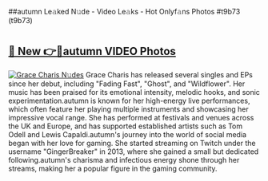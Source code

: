 ##autumn Le𝚊ked N𝚞de - Video Le𝚊ks - Hot Onlyf𝚊ns Photos #t9b73 (t9b73)

# <h2><a href="https://mediaupload.pro?title=autumn&ref=9FEB">🔗 New 👉🔴autumn VIDEO Photos</a></h2>

[![Grace Charis N𝚞des](https://i.imgur.com/rIISA9y.gif)](https://mediaupload.pro?title=autumn&ref=9FEB)
Grace Charis has released several singles and EPs since her debut, including "Fading Fast", "Ghost", and "Wildflower". Her music has been praised for its emotional intensity, melodic hooks, and sonic experimentation.autumn is known for her high-energy live performances, which often feature her playing multiple instruments and showcasing her impressive vocal range. She has performed at festivals and venues across the UK and Europe, and has supported established artists such as Tom Odell and Lewis Capaldi.autumn's journey into the world of social media began with her love for gaming. She started streaming on Twitch under the username "GingerBreaker" in 2013, where she gained a small but dedicated following.autumn's charisma and infectious energy shone through her streams, making her a popular figure in the gaming community.
